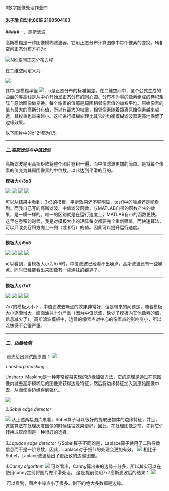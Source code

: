 #数字图像处理作业四

#### 朱子瑜 自动化66班 2160504163

#####一、高斯滤波

​	高斯模糊是一种图像模糊滤波器，它用正态分布计算图像中每个像素的变换。N维空间正态分布方程为:

![N维空间正态分布方程](https://wikimedia.org/api/rest_v1/media/math/render/svg/b08bc05f9f79162ba5aaab3dbb711264c2f7a7bf)

在二维空间定义为:

![](https://wikimedia.org/api/rest_v1/media/math/render/svg/c36071d89adc2f4da470b45ce05c33ca93744577)

其中*r*是模糊半径 ![](https://wikimedia.org/api/rest_v1/media/math/render/svg/c26665596c0375f34ea9380275c3a56e00906db8)，σ是正态分布的标准偏差。在二维空间中，这个公式生成的曲面的等高线是从中心开始呈正态分布的同心圆。分布不为零的像素组成的卷积矩阵与原始图像做变换。每个像素的值都是周围相邻像素值的加权平均。原始像素的值有最大的高斯分布值，所以有最大的权重，相邻像素随着距离原始像素越来越远，其权重也越来越小。这样进行模糊处理比其它的均衡模糊滤波器更高地保留了边缘效果。

以下图片中的σ^2^都为1.5。

---

##### 二.高斯滤波与中值滤波

​	高斯滤波是用高斯矩阵将整个图片卷积一遍，而中值滤波更加的简单。是将每个像素的值变为其周围像素的中位数，以此达到平滑的目的。

**模板大小3x3**



<img src=task1_test1_3x3.jpg />

<img src=task1_test1_my_3x3.jpg />

<img src=task1_test2_3x3.jpg />

<img src=task1_test2_my_3x3.jpg />

​	可以从结果中看到，3x3的模板，平滑效果还不够明显，test1中的噪点还是能看到。而我自己写的高斯滤波、中值滤波函数，与MATLAB自带的函数产生的效果，是一模一样的。唯一的区别就是在运行速度上，MATLAB自带的函数更快。这里在卷积的时候，我是对模板大小的矩阵每次都要完全重新赋值，而快速算法，可以只改变卷积方向上一列（或者行）的值。因此可以提升运行速度。

---
**模板大小5x5**

<img src=task1_test1_5x5.jpg />

<img src=task1_test1_my_5x5.jpg />

<img src=task1_test2_5x5.jpg />

<img src=task1_test2_my_5x5.jpg />

​	可以看到，当模板大小为5x5时，中值滤波已经看不出噪点，高斯滤波还有一些噪点。同时已经能看出来图像有一些涂抹的痕迹了。

---
**模板大小7x7**

<img src=task1_test1_7x7.jpg />

<img src=task1_test1_my_7x7.jpg />

<img src=task1_test2_7x7.jpg />

<img src=task1_test2_my_7x7.jpg />

​	7x7的模板大小下，中值滤波去噪点的效果非常好，但是带来的问题是，随着模板大小逐渐增大，画面涂抹十分严重（因为中值滤波，缺少了模板内其他像素的值，信息减少了）。高斯滤波模板中，边缘的像素点对中心的像素点的影响变小，所以涂抹感不会很严重。

---

##### 三、边缘检测

​	首先给出测试图原图：
<img src=task3_origin.jpg />

*1.unsharp masking*

​	Unsharp Masking是一种非常容易实现的边缘加强方法，它的原理是通过在原图像内减去高斯模糊后的图像来获得边缘特征，然后将边缘特征加入到原始图像中去，从而使得边缘得到强化。

<img src=task3_unsharp.jpg />

*2.Sobel edge detector*

<img src=task3_sobel.jpg />
	从上述两幅图片来看，Sobel算子可以很好的提取出物体的边缘特征，并且，这些算法在处理灰度图像的时候往往效果更好，因此，在处理图像之前，先将它们转换成灰度图是一种很好的选择。

*3.Laplace edge detector*
	与Sobel算子不同的是，Laplace算子使用了二阶导数信息而不是一阶导数，因此，Laplace对于细节的处理会更加有效。
<img src=task3_log.jpg />
	相比于Sobel，Laplace滤波给出了更细致的边缘图像。

*4.Canny algorithm*
<img src=task3_canny.jpg />
	可以看出，Canny算出来的边缘十分多，所以其实可以在使用canny之前将图片做平滑处理。
	这是提前使用7x7高斯滤波后的结果：
	<img src=task3_cannys.jpg />

​	可以看到，图片中噪点小了很多。剩下的绝大多数都是边缘。